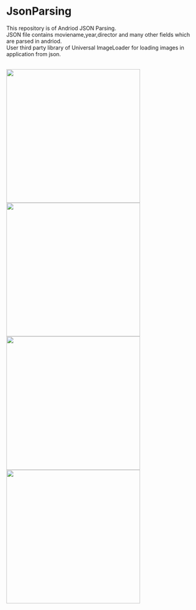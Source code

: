 # JsonParsing

This repository is of Andriod JSON Parsing.</br>
JSON file contains moviename,year,director and many other fields which are parsed in andriod.</br>
User third party library of Universal ImageLoader for loading images in application from json.</br>

 </br>
 <image height ="350" src = "https://github.com/kru123/JsonParsing/blob/master/json1.png"/></hr><image height ="350" src = "https://github.com/kru123/JsonParsing/blob/master/json2.png"/>
 </hr><image height ="350" src = "https://github.com/kru123/JsonParsing/blob/master/json3.png"/>
  </hr><image height ="350" src = "https://github.com/kru123/JsonParsing/blob/master/json4.png"/>
 </br>
 

